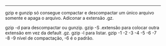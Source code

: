***
gzip e gunzip só consegue compactar e descompactar um único arquivo somente e apaga o arquivo.
Adiconar a extensão .gz.

gzip -d para descompactar ou gunzip.
gzip -S .extensão para colocar outra extensão em vez da default .gz.
gzip -l para listar.
gzip -1 -2 -3 -4 -5 -6 -7 -8 -9 nível de compactação, -6 é o padrão.
